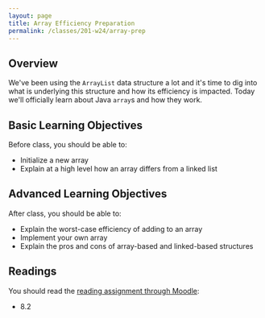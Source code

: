 ```yaml
---
layout: page
title: Array Efficiency Preparation
permalink: /classes/201-w24/array-prep
---
```


## Overview
We've been using the `ArrayList` data structure a lot and it's time to dig into what is underlying this structure and how its efficiency is impacted. Today we'll officially learn about Java `array`s and how they work.

## Basic Learning Objectives
Before class, you should be able to: 
* Initialize a new array
* Explain at a high level how an array differs from a linked list

## Advanced Learning Objectives
After class, you should be able to:
* Explain the worst-case efficiency of adding to an array
* Implement your own array
* Explain the pros and cons of array-based and linked-based structures


## Readings
You should read the [reading assignment through Moodle](https://moodle.carleton.edu/mod/lti/view.php?id=908512):

* 8.2
